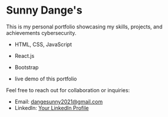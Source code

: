 # Sunny Dange's 
This is my personal portfolio showcasing my skills, projects, and achievements  cybersecurity.

- HTML, CSS, JavaScript
- React.js
- Bootstrap

- live demo of this portfolio


Feel free to reach out for collaboration or inquiries:
- Email: dangesunny2021@gmail.com
- LinkedIn: [Your LinkedIn Profile](https://www.linkedin.com/in/sunny-dange-116538215?utm_source=share&utm_campaign=share_via&utm_content=profile&utm_medium=ios_app)



